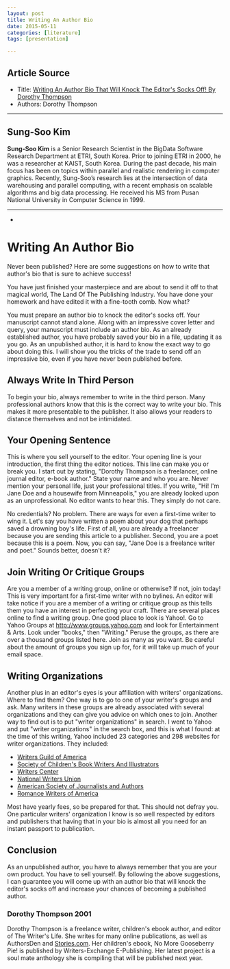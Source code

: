 ```yaml
---
layout: post
title: Writing An Author Bio
date: 2015-05-11
categories: [literature]
tags: [presentation]

---
```


## Article Source
* Title: [Writing An Author Bio That Will Knock The Editor's Socks Off!
By Dorothy Thompson](http://absolutewrite.com/freelance_writing/bio.htm)
* Authors: Dorothy Thompson

---

## Sung-Soo Kim

**Sung-Soo Kim** is a Senior Research Scientist in the BigData Software Research Department at ETRI, South Korea. Prior to joining ETRI in 2000, he was a researcher at KAIST, South Korea. During the past decade, his main focus has been on topics within parallel and realistic rendering in computer graphics. Recently, Sung-Soo’s research lies at the intersection of data warehousing and parallel computing, with a recent emphasis on scalable algorithms and big data processing. He received his MS from Pusan National University in Computer Science in 1999.

---

-
# Writing An Author Bio 


Never been published? Here are some suggestions on how to write that author's bio that is sure to achieve success!

You have just finished your masterpiece and are about to send it off to that magical world, The Land Of The Publishing Industry. You have done your homework and have edited it with a fine-tooth comb. Now what?

You must prepare an author bio to knock the editor's socks off. Your manuscript cannot stand alone. Along with an impressive cover letter and query, your manuscript must include an author bio. As an already established author, you have probably saved your bio in a file, updating it as you go. As an unpublished author, it is hard to know the exact way to go about doing this. I will show you the tricks of the trade to send off an impressive bio, even if you have never been published before.

## Always Write In Third Person

To begin your bio, always remember to write in the third person. Many professional authors know that this is the correct way to write your bio. This makes it more presentable to the publisher. It also allows your readers to distance themselves and not be intimidated.

## Your Opening Sentence

This is where you sell yourself to the editor. Your opening line is your introduction, the first thing the editor notices. This line can make you or break you. I start out by stating, "Dorothy Thompson is a freelancer, online journal editor, e-book author." State your name and who you are. Never mention your personal life, just your professional titles. If you write, "Hi! I'm Jane Doe and a housewife from Minneapolis," you are already looked upon as an unprofessional. No editor wants to hear this. They simply do not care.

No credentials? No problem. There are ways for even a first-time writer to wing it. Let's say you have written a poem about your dog that perhaps saved a drowning boy's life. First of all, you are already a freelancer because you are sending this article to a publisher. Second, you are a poet because this is a poem. Now, you can say, "Jane Doe is a freelance writer and poet." Sounds better, doesn't it?

## Join Writing Or Critique Groups

Are you a member of a writing group, online or otherwise? If not, join today! This is very important for a first-time writer with no bylines. An editor will take notice if you are a member of a writing or critique group as this tells them you have an interest in perfecting your craft. There are several places online to find a writing group. One good place to look is Yahoo!. Go to Yahoo Groups at http://www.groups.yahoo.com and look for Entertainment & Arts. Look under "books," then "Writing." Peruse the groups, as there are over a thousand groups listed here. Join as many as you want. Be careful about the amount of groups you sign up for, for it will take up much of your email space.

## Writing Organizations

Another plus in an editor's eyes is your affiliation with writers' organizations. Where to find them? One way is to go to one of your writer's groups and ask. Many writers in these groups are already associated with several organizations and they can give you advice on which ones to join. Another way to find out is to put "writer organizations" in search. I went to Yahoo and put "writer organizations" in the search box, and this is what I found: at the time of this writing, Yahoo included 23 categories and 298 websites for writer organizations. They included:

* [Writers Guild of America](http://www.wga.org/)
* [Society of Children's Book Writers And Illustrators](http://www.scbwi.org)
* [Writers Center](http://www.writer.org/)
* [National Writers Union](http://www.nwu.org/)
* [American Society of Journalists and Authors](http://www.asja.org/)
* [Romance Writers of America](http://www.rwa.org/)

Most have yearly fees, so be prepared for that. This should not defray you. One particular writers' organization I know is so well respected by editors and publishers that having that in your bio is almost all you need for an instant passport to publication.

## Conclusion

As an unpublished author, you have to always remember that you are your own product. You have to sell yourself. By following the above suggestions, I can guarantee you will come up with an author bio that will knock the editor's socks off and increase your chances of becoming a published author.

### Dorothy Thompson 2001

Dorothy Thompson is a freelance writer, children's ebook author, and editor of The Writer's Life. She writes for many online publications, as well as AuthorsDen and [Stories.com](http://stories.com/). Her children's ebook, No More Gooseberry Pie! is published by Writers-Exchange E-Publishing. Her latest project is a soul mate anthology she is compiling that will be published next year.


